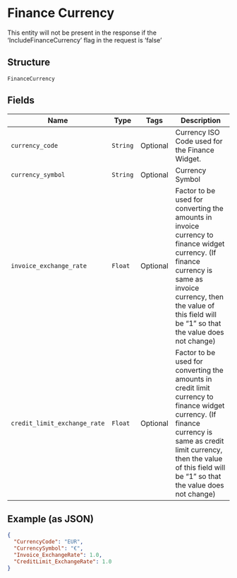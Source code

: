 
# Finance Currency

This entity will not be present in the response if the ‘IncludeFinanceCurrency’ flag in the request is ‘false’

## Structure

`FinanceCurrency`

## Fields

| Name | Type | Tags | Description |
|  --- | --- | --- | --- |
| `currency_code` | `String` | Optional | Currency ISO Code used for the Finance Widget. |
| `currency_symbol` | `String` | Optional | Currency Symbol |
| `invoice_exchange_rate` | `Float` | Optional | Factor to be used for converting the amounts in invoice currency to finance widget currency. (If finance currency is same as invoice currency, then the value of this field will be “1” so that the value does not change) |
| `credit_limit_exchange_rate` | `Float` | Optional | Factor to be used for converting the amounts in credit limit currency to finance widget currency. (If finance currency is same as credit limit currency, then the value of this field will be “1” so that the value does not change) |

## Example (as JSON)

```json
{
  "CurrencyCode": "EUR",
  "CurrencySymbol": "€",
  "Invoice_ExchangeRate": 1.0,
  "CreditLimit_ExchangeRate": 1.0
}
```

